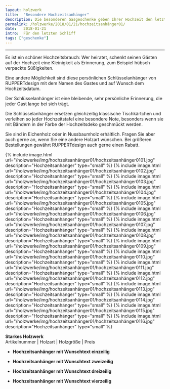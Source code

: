 ```yaml
---
layout: holzwerk
title:  "Besondere Hochzeitsanhänger"
description: Die besonderen Gasgeschenke geben Ihrer Hochzeit den letzten Schliff.
permalink: /holzwerke/2018/01/21/hochzeitsanhänger01/
date:   2018-01-21
intro:  Für den letzten Schliff
tags: ["geschenke"]
---
```





---


Es ist ein schöner Hochzeitsbrauch: 
Wer heiratet, schenkt seinen Gästen auf der Hochzeit eine Kleinigkeit als Erinnerung, 
zum Beispiel hübsch verpackte Süßigkeiten.

Eine andere Möglichkeit sind diese persönlichen Schlüsselanhänger von RUPPERTdesign 
mit dem Namen des Gastes und auf Wunsch dem Hochzeitsdatum. 


Der Schlüsselanhänger ist eine bleibende, sehr persönliche Erinnerung, 
die jeder Gast lange bei sich trägt.

Die Schlüsselanhänger ersetzen gleichzeitig klassische Tischkärtchen und verleihen so jeder Hochzeitstafel eine besondere Note, besonders wenn sie mit Bändern in der Farbe der Hochzeitsdeko geschmückt werden. 




Sie sind in Eichenholz oder in Nussbaumholz erhältlich. 
Fragen Sie aber auch gerne an, wenn Sie eine andere Holzart wünschen. 
Bei größeren Bestellungen gewährt RUPPERTdesign auch gerne einen Rabatt. 

	
	
{% include image.html url="/holzwerke/img/hochzeitsanhänger01/hochzeitsanhänger0101.jpg" description="Hochzeitsanhänger" type="small" %}
{% include image.html url="/holzwerke/img/hochzeitsanhänger01/hochzeitsanhänger0102.jpg" description="Hochzeitsanhänger" type="small" %}
{% include image.html url="/holzwerke/img/hochzeitsanhänger01/hochzeitsanhänger0103.jpg" description="Hochzeitsanhänger" type="small" %}
{% include image.html url="/holzwerke/img/hochzeitsanhänger01/hochzeitsanhänger0104.jpg" description="Hochzeitsanhänger" type="small" %}
{% include image.html url="/holzwerke/img/hochzeitsanhänger01/hochzeitsanhänger0105.jpg" description="Hochzeitsanhänger" type="small" %}
{% include image.html url="/holzwerke/img/hochzeitsanhänger01/hochzeitsanhänger0106.jpg" description="Hochzeitsanhänger" type="small" %}
{% include image.html url="/holzwerke/img/hochzeitsanhänger01/hochzeitsanhänger0107.jpg" description="Hochzeitsanhänger" type="small" %}
{% include image.html url="/holzwerke/img/hochzeitsanhänger01/hochzeitsanhänger0108.jpg" description="Hochzeitsanhänger" type="small" %}
{% include image.html url="/holzwerke/img/hochzeitsanhänger01/hochzeitsanhänger0109.jpg" description="Hochzeitsanhänger" type="small" %}
{% include image.html url="/holzwerke/img/hochzeitsanhänger01/hochzeitsanhänger0110.jpg" description="Hochzeitsanhänger" type="small" %}
{% include image.html url="/holzwerke/img/hochzeitsanhänger01/hochzeitsanhänger0111.jpg" description="Hochzeitsanhänger" type="small" %}
{% include image.html url="/holzwerke/img/hochzeitsanhänger01/hochzeitsanhänger0112.jpg" description="Hochzeitsanhänger" type="small" %}
{% include image.html url="/holzwerke/img/hochzeitsanhänger01/hochzeitsanhänger0113.jpg" description="Hochzeitsanhänger" type="small" %}
{% include image.html url="/holzwerke/img/hochzeitsanhänger01/hochzeitsanhänger0114.jpg" description="Hochzeitsanhänger" type="small" %}
{% include image.html url="/holzwerke/img/hochzeitsanhänger01/hochzeitsanhänger0115.jpg" description="Hochzeitsanhänger" type="small" %}
{% include image.html url="/holzwerke/img/hochzeitsanhänger01/hochzeitsanhänger0116.jpg" description="Hochzeitsanhänger" type="small" %}


**Starkes Holzwerk**   
Artikelnummer \| Holzart \| Holzgröße \| Preis

* **Hochzeitsanhänger mit Wunschtext einzeilig**

	
* **Hochzeitsanhänger mit Wunschtext zweizeilig**


* **Hochzeitsanhänger mit Wunschtext dreizeilig**
     
     
* **Hochzeitsanhänger mit Wunschtext vierzeilig**

